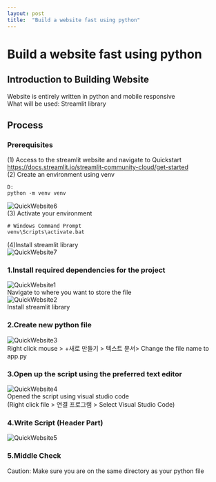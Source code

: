 ```yaml
---
layout: post
title:  "Build a website fast using python"
---
```


# Build a website fast using python
## Introduction to Building Website
Website is entirely written in python and mobile responsive <br/>
What will be used: Streamlit library <br/>
## Process
### Prerequisites
(1) Access to the streamlit website and navigate to Quickstart<br/>
https://docs.streamlit.io/streamlit-community-cloud/get-started <br/>
(2) Create an environment using venv <br/>
```
D: 
python -m venv venv 
```

![QuickWebsite6](https://github.com/growingpenguin/growingpenguin.github.io/assets/110277903/2e1afeda-8d8d-4e2d-b0a2-7e49d4eefa29) <br/>
(3) Activate your environment <br/>
```
# Windows Command Prompt
venv\Scripts\activate.bat
```

(4)Install streamlit library <br/>
![QuickWebsite7](https://github.com/growingpenguin/growingpenguin.github.io/assets/110277903/7b19ef31-c436-4e3c-980f-e1c0819f329d) <br/>

### 1.Install required dependencies for the project 
![QuickWebsite1](https://github.com/growingpenguin/growingpenguin.github.io/assets/110277903/d935e905-e5e0-41d3-bb3c-ec8c3aa68339) <br/>
Navigate to where you want to store the file <br/>
![QuickWebsite2](https://github.com/growingpenguin/growingpenguin.github.io/assets/110277903/e464bb2e-c206-48e8-bdcb-f76381cc74d1) <br/>
Install streamlit library <br/>
### 2.Create new python file 
![QuickWebsite3](https://github.com/growingpenguin/growingpenguin.github.io/assets/110277903/fa0ca907-5249-4ab0-9b53-8c9b91780246) <br/>
Right click mouse > +새로 만들기 > 텍스트 문서> Change the file name to app.py <br/>
### 3.Open up the script using the preferred text editor
![QuickWebsite4](https://github.com/growingpenguin/growingpenguin.github.io/assets/110277903/35a24d2b-7e9d-49da-9d61-03b152782dbe) <br/>
Opened the script using visual studio code <br/>
(Right click file > 연결 프로그램 > Select Visual Studio Code) <br/>
### 4.Write Script (Header Part)
![QuickWebsite5](https://github.com/growingpenguin/growingpenguin.github.io/assets/110277903/148f3774-c66c-44e5-8ff4-a19cbf05f8ac) <br/>
### 5.Middle Check 

Caution: Make sure you are on the same directory as your python file <br/>

